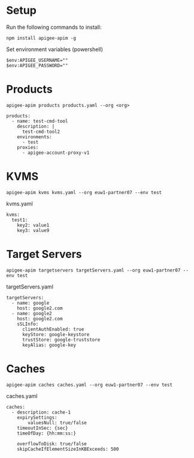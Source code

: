 # Setup
Run the following commands to install:
```
npm install apigee-apim -g
```
Set environment variables (powershell)
```
$env:APIGEE_USERNAME=""
$env:APIGEE_PASSWORD=""
```

# Products
```
apigee-apim products products.yaml --org <org>
```

```
products:
  - name: test-cmd-tool
    description: |
      test-cmd-tool2
    environments:
      - test
    proxies:
      - apigee-account-proxy-v1
```
# KVMS
```
apigee-apim kvms kvms.yaml --org euw1-partner07 --env test 
```
kvms.yaml
```
kvms:
  test1:
    key2: value1
    key3: value9
```
# Target Servers
```
apigee-apim targetservers targetServers.yaml --org euw1-partner07 --env test
```
targetServers.yaml
```
targetServers:
  - name: google
    host: google2.com
  - name: google2
    host: google2.com
    sSLInfo:
      clientAuthEnabled: true
      keyStore: google-keystore
      trustStore: google-truststore
      keyAlias: google-key
```

# Caches
```
apigee-apim caches caches.yaml --org euw1-partner07 --env test
```
caches.yaml
```
caches:
  - description: cache-1
    expirySettings:
        valuesNull: true/false
    timeoutInSec: {sec}
    timeOfDay: {hh:mm:ss:}

    overflowToDisk: true/false
    skipCacheIfElementSizeInKBExceeds: 500
```